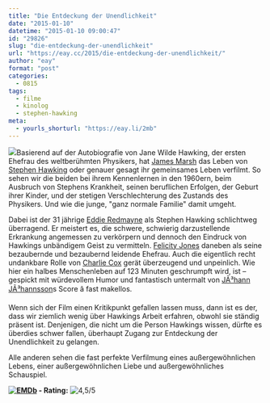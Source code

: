 ```yaml
---
title: "Die Entdeckung der Unendlichkeit"
date: "2015-01-10"
datetime: "2015-01-10 09:00:47"
id: "29826"
slug: "die-entdeckung-der-unendlichkeit"
url: "https://eay.cc/2015/die-entdeckung-der-unendlichkeit/"
author: "eay"
format: "post"
categories:
  - 0815
tags:
  - filme
  - kinolog
  - stephen-hawking
meta:
  - yourls_shorturl: "https://eay.li/2mb"
---
```


![](https://eay.cc/uploads/movies/the-theory-of-everything_2014.jpg)Basierend auf der Autobiografie von Jane Wilde Hawking, der ersten Ehefrau des weltberühmten Physikers, hat [James Marsh](http://www.imdb.com/name/nm1016428/) das Leben von [Stephen Hawking](http://de.wikipedia.org/wiki/Stephen_Hawking) oder genauer gesagt ihr gemeinsames Leben verfilmt. So sehen wir die beiden bei ihrem Kennenlernen in den 1960ern, beim Ausbruch von Stephens Krankheit, seinen beruflichen Erfolgen, der Geburt ihrer Kinder, und der stetigen Verschlechterung des Zustands des Physikers. Und wie die junge, "ganz normale Familie" damit umgeht.

Dabei ist der 31 jährige [Eddie Redmayne](http://www.imdb.com/name/nm1519666/) als Stephen Hawking schlichtweg überragend. Er meistert es, die schwere, schwierig darzustellende Erkrankung angemessen zu verkörpern und dennoch den Eindruck von Hawkings unbändigem Geist zu vermitteln. [Felicity Jones](http://www.imdb.com/name/nm0428065/) daneben als seine bezaubernde und bezaubernd leidende Ehefrau. Auch die eigentlich recht undankbare Rolle von [Charlie Cox](http://www.imdb.com/name/nm1214435/) gerät überzeugend und unpeinlich. Wie hier ein halbes Menschenleben auf 123 Minuten geschrumpft wird, ist – gespickt mit würdevollem Humor und fantastisch untermalt von [JÃ³hann JÃ³hannsson](http://en.wikipedia.org/wiki/J%C3%B3hann_J%C3%B3hannsson)s Score â fast makellos.

Wenn sich der Film einen Kritikpunkt gefallen lassen muss, dann ist es der, dass wir ziemlich wenig über Hawkings Arbeit erfahren, obwohl sie ständig präsent ist. Denjenigen, die nicht um die Person Hawkings wissen, dürfte es überdies schwer fallen, überhaupt Zugang zur Entdeckung der Unendlichkeit zu gelangen.

Alle anderen sehen die fast perfekte Verfilmung eines außergewöhnlichen Lebens, einer außergewöhnlichen Liebe und außergewöhnliches Schauspiel.

 **[![EMDb](https://eay.cc/uploads/pages/emdb/emdb_mini.gif)](http://eay.cc/emdb/) - Rating:** ![4,5/5](https://eay.cc/uploads/pages/emdb/s_4-5.gif)

